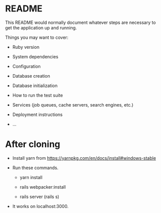 # README

This README would normally document whatever steps are necessary to get the
application up and running.

Things you may want to cover:

* Ruby version

* System dependencies

* Configuration

* Database creation

* Database initialization

* How to run the test suite

* Services (job queues, cache servers, search engines, etc.)

* Deployment instructions

* ...


# After cloning

* Install yarn from https://yarnpkg.com/en/docs/install#windows-stable

* Run these commands.

  - yarn install
  
  - rails webpacker:install
  
  - rails server (rails s)

* It works on localhost:3000.


